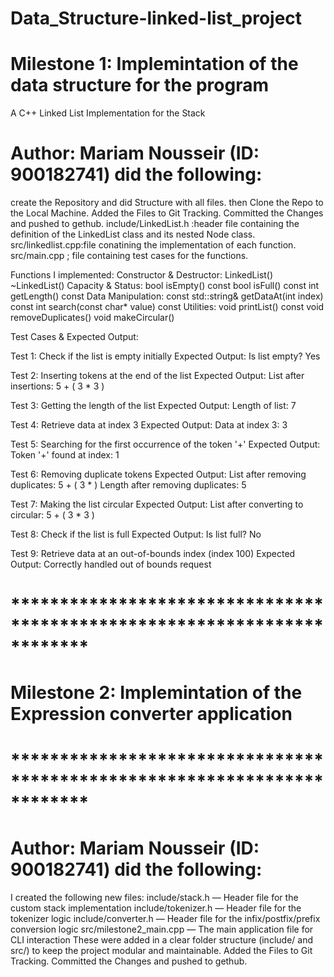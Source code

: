 # Data_Structure-linked-list_project
# Milestone 1: Implemintation of the data structure for the program 
A C++ Linked List Implementation for the Stack

# Author: Mariam Nousseir (ID: 900182741) did the following: 

create the Repository  and did Structure with all files.
then Clone the Repo to the Local Machine.
Added the Files to Git Tracking.
Committed the Changes and pushed to gethub.
include/LinkedList.h :header file containing the definition of the LinkedList class and its nested Node class.
src/linkedlist.cpp:file conatining the implementation of each function.
src/main.cpp ; file containing test cases for the functions. 

Functions I implemented:
Constructor & Destructor:
LinkedList()
~LinkedList()
Capacity & Status:
bool isEmpty() const
bool isFull() const
int getLength() const
Data Manipulation:
const std::string& getDataAt(int index) const
int search(const char* value) const
Utilities:
void printList() const
void removeDuplicates()
void makeCircular()

Test Cases & Expected Output:

Test 1: Check if the list is empty initially Expected Output:
Is list empty? Yes

Test 2: Inserting tokens at the end of the list Expected Output:
List after insertions: 5 + ( 3 * 3 )

Test 3: Getting the length of the list Expected Output:
Length of list: 7

Test 4: Retrieve data at index 3 Expected Output:
Data at index 3: 3

Test 5: Searching for the first occurrence of the token '+' Expected Output:
Token '+' found at index: 1

Test 6: Removing duplicate tokens Expected Output:
List after removing duplicates: 5 + ( 3 * )
Length after removing duplicates: 5

Test 7: Making the list circular Expected Output:
List after converting to circular: 5 + ( 3 * 3 )

Test 8: Check if the list is full Expected Output:
Is list full? No

Test 9: Retrieve data at an out-of-bounds index (index 100) Expected Output:
Correctly handled out of bounds request











# ************************************************************************
# Milestone 2: Implemintation of the Expression converter application
# ************************************************************************

# Author: Mariam Nousseir (ID: 900182741) did the following: 
I created the following new files:
include/stack.h — Header file for the custom stack implementation
include/tokenizer.h — Header file for the tokenizer logic
include/converter.h — Header file for the infix/postfix/prefix conversion logic
src/milestone2_main.cpp — The main application file for CLI interaction
These were added in a clear folder structure (include/ and src/) to keep the project modular and maintainable.
Added the Files to Git Tracking.
Committed the Changes and pushed to gethub.







